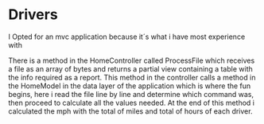 # Drivers
I Opted for an mvc application because it´s what i have most experience with

There is a method in the HomeController called ProcessFile which receives a file as an array of bytes and returns a partial view containing a table with the info required as a report.
This method in the controller calls a method in the HomeModel in the data layer of the application which is where the fun begins, here i read the file line by line and determine which command was, then proceed to calculate all the values needed.
At the end of this method i calculated the mph  with the total of miles and total of hours of each driver.
